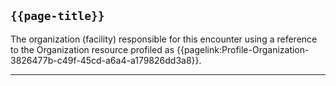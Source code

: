 ## <code>{{page-title}}</code>

The organization (facility) responsible for this encounter using a reference to the Organization resource profiled as {{pagelink:Profile-Organization-3826477b-c49f-45cd-a6a4-a179826dd3a8}}.


---
